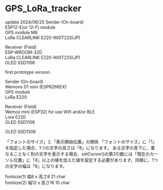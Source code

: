 # GPS_LoRa_tracker

update 2024/06/25
Sender (On-board)<br>
ESP12-E(or 12-F) module<br>
GPS module M6<br>
LoRa CLEARLINK E220-900T22S(JP)<br>

Receiver (Field) <br>
ESP-WROOM-32D <br>
LoRa CLEARLINK E220-900T22S(JP) <br>
OLED SSD1106 <br>





first prototype version.

Sender (On-board) <br>
Wemons D1 mini (ESP8266EX) <br>
GPS module <br>
LoRa E220 <br>

Receiver (Field) <br>
Wemos mini (ESP32) for use Wifi and/or BLE <br>
Lora E220 <br>
OLED SSD1106  <br>

OLED SSD1306 

「フォントのサイズ」と「表示開始位置」の関係
「フォントのサイズ」に「1」を指定した場合、1つの文字の高さは「8」になります。
ある文字の真下に、重なることなく別の文字を表示する場合、setCursor()の第2引数には「現在のカーソル位置」に「8」以上の値を加えた値を設定する必要があります。同様に、1つの文字の幅は「6」になります。<br>

fontsize(1)		幅6  x  高さ8			21 char<br>
fontsize(2)		幅12 x 高さ16			10 char<br>

